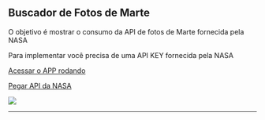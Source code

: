 ## Buscador de Fotos de Marte

O objetivo é mostrar o consumo da API de fotos de Marte fornecida pela NASA

Para implementar você precisa de uma API KEY fornecida pela NASA

[Acessar o APP rodando](https://marspictures.herokuapp.com)

[Pegar API da NASA](https://data.nasa.gov/developer)

![](http://i.imgur.com/icFVfQO.jpg)

* * *
